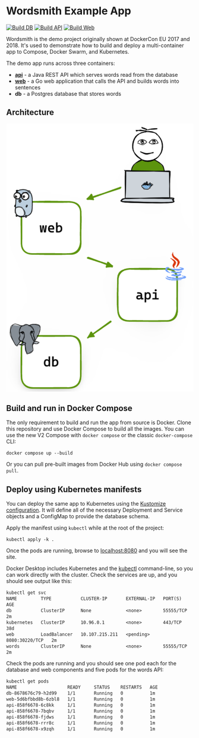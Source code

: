 # Wordsmith Example App

[![Build DB](https://github.com/BretFisher/k8s-wordsmith-demo/actions/workflows/call-docker-build-db.yaml/badge.svg)](https://github.com/BretFisher/k8s-wordsmith-demo/actions/workflows/call-docker-build-db.yaml)
[![Build API](https://github.com/BretFisher/k8s-wordsmith-demo/actions/workflows/call-docker-build-api.yaml/badge.svg)](https://github.com/BretFisher/k8s-wordsmith-demo/actions/workflows/call-docker-build-api.yaml)
[![Build Web](https://github.com/BretFisher/k8s-wordsmith-demo/actions/workflows/call-docker-build-web.yaml/badge.svg)](https://github.com/BretFisher/k8s-wordsmith-demo/actions/workflows/call-docker-build-web.yaml)

Wordsmith is the demo project originally shown at DockerCon EU 2017 and 2018. It's used to demonstrate how to build and deploy a multi-container app to Compose, Docker Swarm, and Kubernetes.

The demo app runs across three containers:

- **[api](api/Dockerfile)** - a Java REST API which serves words read from the database
- **[web](web/Dockerfile)** - a Go web application that calls the API and builds words into sentences
- **db** - a Postgres database that stores words

## Architecture

![Architecture diagram](img/architecture.png)

## Build and run in Docker Compose

The only requirement to build and run the app from source is Docker. Clone this repository and use Docker Compose to build all the images. You can use the new V2 Compose with `docker compose` or the classic `docker-compose` CLI:

```shell
docker compose up --build
```

Or you can pull pre-built images from Docker Hub using `docker compose pull`.

## Deploy using Kubernetes manifests

You can deploy the same app to Kubernetes using the [Kustomize configuration](./kustomization.yaml). It will define all of the necessary Deployment and Service objects and a ConfigMap to provide the database schema.

Apply the manifest using `kubectl` while at the root of the project:

```shell
kubectl apply -k .
```

Once the pods are running, browse to [localhost:8080](http://localhost:8080) and you will see the site.

Docker Desktop includes Kubernetes and the [kubectl](https://kubernetes.io/docs/reference/kubectl/overview/) command-line, so you can work directly with the cluster. Check the services are up, and you should see output like this:

```text
kubectl get svc
NAME         TYPE           CLUSTER-IP       EXTERNAL-IP   PORT(S)          AGE
db           ClusterIP      None             <none>        55555/TCP        2m
kubernetes   ClusterIP      10.96.0.1        <none>        443/TCP          38d
web          LoadBalancer   10.107.215.211   <pending>     8080:30220/TCP   2m
words        ClusterIP      None             <none>        55555/TCP        2m
```

Check the pods are running and you should see one pod each for the database and web components and five pods for the words API:

```text
kubectl get pods
NAME                   READY     STATUS    RESTARTS   AGE
db-8678676c79-h2d99    1/1       Running   0          1m
web-5d6bfbbd8b-6zbl8   1/1       Running   0          1m
api-858f6678-6c8kk     1/1       Running   0          1m
api-858f6678-7bqbv     1/1       Running   0          1m
api-858f6678-fjdws     1/1       Running   0          1m
api-858f6678-rrr8c     1/1       Running   0          1m
api-858f6678-x9zqh     1/1       Running   0          1m
```
